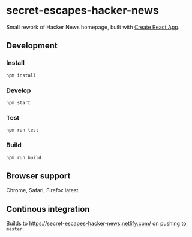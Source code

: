 # secret-escapes-hacker-news

Small rework of Hacker News homepage, built with [Create React App](https://github.com/facebook/create-react-app).

## Development

### Install 

`npm install`

### Develop

`npm start`

### Test

`npm run test`

### Build 

`npm run build`

## Browser support

Chrome, Safari, Firefox latest

## Continous integration

Builds to https://secret-escapes-hacker-news.netlify.com/ on pushing to `master`